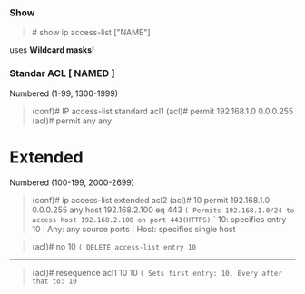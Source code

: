 ### Show

>\# show ip access-list ["NAME"]

uses **Wildcard masks!**

### Standar ACL [ NAMED ]

Numbered (1-99, 1300-1999)

>(conf)# IP access-list standard acl1
>(acl)# permit 192.168.1.0 0.0.0.255
>(acl)# permit any any

# Extended

Numbered (100-199, 2000-2699)

>(conf)# ip access-list extended acl2
>(acl)# 10 permit 192.168.1.0 0.0.0.255 any host 192.168.2.100 eq 443 
`( Permits 192.168.1.0/24 to access host 192.168.2.100 on port 443(HTTPS)`
` 10: specifies entry 10 | Any: any source ports | Host: specifies single host

>(acl)# no 10 `( DELETE access-list entry 10`

___

>(acl)# resequence acl1 10 10 `( Sets first entry: 10, Every after that to: 10`
